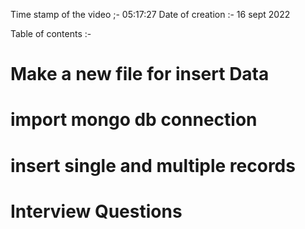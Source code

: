 Time stamp of the video ;- 05:17:27
Date of creation :- 16 sept 2022


Table of contents :- 

# Make a new file for insert Data
# import mongo db connection 
# insert single and multiple records
# Interview Questions